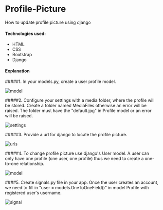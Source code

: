 # Profile-Picture
How to update profile picture using django

#### Technologies used:
  - HTML
  - CSS
  - Bootstrap
  - Django
  
 #### Explanation
 #####1. In your models.py, create a user profile model.

![model](https://user-images.githubusercontent.com/78599959/180754896-2ce1fe31-6a4a-40ac-8d68-262535ec812c.png)

 
 #####2. Configure your settings with a media folder, where the profile will be 
 stored. Create a folder named MediaFiles otherwise an error will be raised. The folder must have the "default.jpg"
 in Profile model or an error will be raised.

![settings](https://user-images.githubusercontent.com/78599959/180754922-b8d62205-e786-4b4a-8b17-47b0ec6fc973.png)

 #####3. Provide a url for django to locate the profile picture.
 
  ![urls](https://user-images.githubusercontent.com/78599959/180755528-57cd82af-ce5d-40b4-8036-bfe7001cbb48.png)

 #####4. To change profile picture use django's User model. A user can only have one profile (one user, one profile) thus we need to create a one-to-one relationship.
 
 
 ![model](https://user-images.githubusercontent.com/78599959/180755557-7febc44c-2bd2-4b24-bcca-7f5c49150370.png)

 ####5. Create signals.py file in your app. Once the user creates an account, we 
 need to fill in "user = models.OneToOneField()" in model Profile with registered user's username.

![signal](https://user-images.githubusercontent.com/78599959/180755603-2eab5168-9cac-4491-a740-9a19e6be63d3.png)

